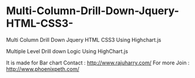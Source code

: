 # Multi-Column-Drill-Down-Jquery-HTML-CSS3-
Multi Column Drill Down Jquery HTML CSS3  Using Highchart.js

Multiple Level Drill down Logic Using HighChart.js 

It is made for Bar chart
Contact : http://www.rajuharry.com/
For more Join : http://www.phoenixpeth.com/
